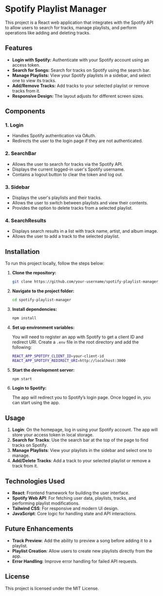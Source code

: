 # Spotify Playlist Manager

This project is a React web application that integrates with the Spotify API to allow users to search for tracks, manage playlists, and perform operations like adding and deleting tracks.

## Features

- **Login with Spotify:** Authenticate with your Spotify account using an access token.
- **Search for Songs:** Search for tracks on Spotify using the search bar.
- **Manage Playlists:** View your Spotify playlists in a sidebar, and select one to view its tracks.
- **Add/Remove Tracks:** Add tracks to your selected playlist or remove tracks from it.
- **Responsive Design:** The layout adjusts for different screen sizes.

## Components

### 1. **Login**

- Handles Spotify authentication via OAuth.
- Redirects the user to the login page if they are not authenticated.

### 2. **SearchBar**

- Allows the user to search for tracks via the Spotify API.
- Displays the current logged-in user's Spotify username.
- Contains a logout button to clear the token and log out.

### 3. **Sidebar**

- Displays the user's playlists and their tracks.
- Allows the user to switch between playlists and view their contents.
- Provides the option to delete tracks from a selected playlist.

### 4. **SearchResults**

- Displays search results in a list with track name, artist, and album image.
- Allows the user to add a track to the selected playlist.

## Installation

To run this project locally, follow the steps below:

1. **Clone the repository:**

   ```bash
   git clone https://github.com/your-username/spotify-playlist-manager.git
   ```

2. **Navigate to the project folder:**

   ```bash
   cd spotify-playlist-manager
   ```

3. **Install dependencies:**

   ```bash
   npm install
   ```

4. **Set up environment variables:**

   You will need to register an app with Spotify to get a client ID and redirect URI. Create a `.env` file in the root directory and add the following:

   ```bash
   REACT_APP_SPOTIFY_CLIENT_ID=your-client-id
   REACT_APP_SPOTIFY_REDIRECT_URI=http://localhost:3000
   ```

5. **Start the development server:**

   ```bash
   npm start
   ```

6. **Login to Spotify:**

   The app will redirect you to Spotify’s login page. Once logged in, you can start using the app.

## Usage

1. **Login**: On the homepage, log in using your Spotify account. The app will store your access token in local storage.
2. **Search for Tracks**: Use the search bar at the top of the page to find tracks on Spotify.
3. **Manage Playlists**: View your playlists in the sidebar and select one to manage.
4. **Add/Delete Tracks**: Add a track to your selected playlist or remove a track from it.

## Technologies Used

- **React**: Frontend framework for building the user interface.
- **Spotify Web API**: For fetching user data, playlists, tracks, and performing playlist modifications.
- **Tailwind CSS**: For responsive and modern UI design.
- **JavaScript**: Core logic for handling state and API interactions.

## Future Enhancements

- **Track Preview**: Add the ability to preview a song before adding it to a playlist.
- **Playlist Creation**: Allow users to create new playlists directly from the app.
- **Error Handling**: Improve error handling for failed API requests.

## License

This project is licensed under the MIT License.
